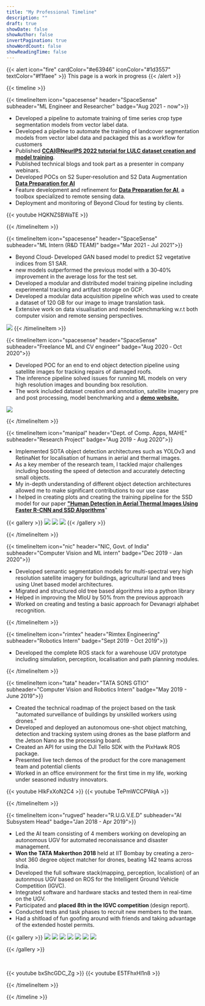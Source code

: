 ```yaml
---
title: "My Professional Timeline"
description: ""
draft: true 
showDate: false
showAuthor: false
invertPagination: true
showWordCount: false
showReadingTime: false
---
```


{{< alert icon="fire" cardColor="#e63946" iconColor="#1d3557" textColor="#f1faee" >}}
This page is a work in progress 
{{< /alert >}}


{{< timeline >}}

{{< timelineItem icon="spacesense" header="SpaceSense" subheader="ML Engineer and Researcher" badge="Aug 2021 - now">}}
<ul> 
  <li>Developed a pipeline to automate training of time series crop type segmentation models from vector label data.</li>
  <li>Developed a pipeline to automate the training of landcover segmentation models from vector label data and packaged this as a workflow for customers</li>
  <li>Published <a href="https://www.climatechange.ai/papers/neurips2022/116#recording" target="_blank"><b>CCAI@NeurIPS 2022 tutorial for LULC dataset creation and model training</b></a>.</li>
  <li>Published technical blogs and took part as a presenter in company webinars.</li>
  <li>Developed POCs on S2 Super‑resolution and S2 Data Augmentation <a href="https://www.spacesense.ai/platform#data-preparation" target="_blank"><b>Data Preparation for AI</b></a></li>
  <li>Feature development and refinement for <a href="https://www.spacesense.ai/platform#data-preparation" target="_blank"><b>Data Preparation for AI</b></a>, a toolbox specialized to remote sensing data.</li>
  <li>Deployment and monitoring of Beyond Cloud for testing by clients.</li>
</ul>

{{< youtube HQKNZSBWaTE >}}

<!-- 
<iframe width="500" height="315" src="https://www.youtube.com/embed/HQKNZSBWaTE?start=1900" title="YouTube video player" frameborder="0" allow="accelerometer; autoplay; clipboard-write; encrypted-media; gyroscope; picture-in-picture; web-share" allowfullscreen></iframe> -->


{{< /timelineItem >}}

{{< timelineItem icon="spacesense" header="SpaceSense" subheader="ML Intern (R&D TEAM)" badge="Mar 2021 ‑ Jul 2021">}}
<ul> 
  <li>Beyond Cloud‑ Developed GAN based model to predict S2 vegetative indices from S1 SAR.</li>
  <li>new models outperformed the previous model with a 30‑40% improvement in the average loss for the test set.</li>
  <li>Developed a modular and distributed model training pipeline including experimental tracking and artifact storage on GCP.</li>
  <li>Developed a modular data acquisition pipeline which was used to create a dataset of 120 GB for our image to image translation task.</li>
  <li>Extensive work on data visualisation and model benchmarking w.r.t both computer vision and remote sensing perspectives.</li>
</ul>
<img src="imgs/10.jpg">
{{< /timelineItem >}}


{{< timelineItem icon="spacesense" header="SpaceSense" subheader="Freelance ML and CV engineer" badge="Aug 2020 ‑ Oct 2020">}}
<ul> 
  <li>Developed POC for an end to end object detection pipeline using satellite images for tracking repairs of damaged roofs.</li>
  <li>The inference pipeline solved issues for running ML models on very high resolution images and bounding box resolution.</li>
  <li>The work included dataset creation and annotation, satellite imagery pre and post processing, model benchmarking and a <a href="https://tarp-detection.spacesense.ai/" target="_blank"><b>demo website.</b></a></li>
</ul>
<img src="imgs/9.png">

{{< /timelineItem >}}


{{< timelineItem icon="manipal" header="Dept. of Comp. Apps, MAHE" subheader="Research Project" badge="Aug 2019 - Aug 2020">}}
<ul> 
  <li>Implemented SOTA object detection architectures such as YOLOv3 and RetinaNet for localisation of humans in aerial and thermal images.</li>
  <li>As a key member of the research team, I tackled major challenges including boosting the speed of detection and accurately detecting small objects.</li>
  <li>My in-depth understanding of different object detection architectures allowed me to make significant contributions to our use case</li>
  <li>I helped in creating plots and creating the training pipeline for the SSD model for our paper <a href="https://www.mdpi.com/2079-9292/11/7/1151" target="_blank"><b>"Human Detection in Aerial Thermal Images Using Faster R-CNN and SSD Algorithms</b></a>"</li>
</ul>

{{< gallery >}}
  <img src="imgs/6.png" class="grid-w33" />
  <img src="imgs/7.png" class="grid-w33" />
  <img src="imgs/8.png" class="grid-w33" />
{{< /gallery >}}

{{< /timelineItem >}}


{{< timelineItem icon="nic" header="NIC, Govt. of India" subheader="Computer Vision and ML intern" badge="Dec 2019 - Jan 2020">}}
<ul> 
  <li>Developed semantic segmentation models for multi-spectral very high resolution satellite imagery for buildings, agricultural land
and trees using Unet based model architectures.</li>
  <li>Migrated and structured old tree based algorithms into a python library</li>
  <li>Helped in improving the MIoU by 50% from the previous approach</li>
  <li>Worked on creating and testing a basic approach for Devanagri alphabet recognition.</li>
</ul>

{{< /timelineItem >}}

{{< timelineItem icon="rimtex" header="Rimtex Engineering" subheader="Robotics Intern" badge="Sept 2019 - Oct 2019">}}
<ul> 
  <li>Developed the complete ROS stack for a warehouse UGV prototype including simulation, perception, localisation and path planning modules.</li>
</ul>

{{< /timelineItem >}}


{{< timelineItem icon="tata" header="TATA SONS GTIO" subheader="Computer Vision and Robotics Intern" badge="May 2019 - June 2019">}}
<ul> 
  <li>Created the technical roadmap of the project based on the task "automated surveillance of buildings by unskilled workers using drones." 
  <li>Developed and deployed an autonomous one-shot object matching, detection and tracking system using drones as the base platform and the Jetson Nano as the processing board.</li>
  <li>Created an API for using the DJI Tello SDK with the PixHawk ROS package.
  <li>Presented live tech demos of the product for the core management team and potential clients</li> 
  <li>Worked in an office environment for the first time in my life, working under seasoned industry innovators.</li>
</ul>

{{< youtube HlkFxXoN2C4 >}}
{{< youtube TePmWCCPWqA >}}

{{< /timelineItem >}}



{{< timelineItem icon="rugved" header="R.U.G.V.E.D" subheader="AI Subsystem Head" badge="Jan 2018 - Apr 2019">}}
<ul> 
  <li> Led the AI team consisting of 4 members working on developing an autonomous UGV for automated reconaissance and disaster management. 
  <li> <b>Won the TATA Makerthon 2018 </b> held at IIT Bombay by creating a zero-shot 360 degree object matcher for drones, beating 142 teams across India. 
  <li> Developed the full software stack(mapping, perception, localistion) of an autonmous UGV based on ROS for the Intelligent Ground Vehicle Competition (IGVC).
  <li> Integrated software and hardware stacks and tested them in real-time on the UGV. </li>
  <li> Participated and <b>placed 8th in the IGVC competition </b>(design report).
  <li> Conducted tests and task phases to recruit new members to the team.
  <li> Had a shitload of fun goofing around with friends and taking advantage of the extended hostel permits. 
</ul>

{{< gallery >}}
  <img src="imgs/2.jpg" class="grid-w33" />
  <img src="imgs/0.jpg" class="grid-w33" />
  <img src="imgs/3.jpg" class="grid-w33" />
  <img src="imgs/12.jpg" class="grid-w33" />
  <img src="imgs/4.jpg" class="grid-w33" />
  <img src="imgs/5.jpg" class="grid-w33" />
  <img src="imgs/1.jpg" class="grid-w33" />

{{< /gallery >}}

<br>

{{< youtube bxShcGDC_Zg >}}
{{< youtube E5TFhxHl1n8 >}}


{{< /timelineItem >}}


{{< /timeline >}}
